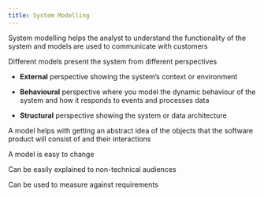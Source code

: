 ```yaml
---
title: System Modelling
---
```


System modelling helps the analyst to understand the functionality of
the system and models are used to communicate with customers

Different models present the system from different perspectives

- **External** perspective showing the system’s context or environment

- **Behavioural** perspective where you model the dynamic behaviour of
  the system and how it responds to events and processes data

- **Structural** perspective showing the system or data architecture

A model helps with getting an abstract idea of the objects that the
software product will consist of and their interactions

A model is easy to change

Can be easily explained to non-technical audiences

Can be used to measure against requirements
